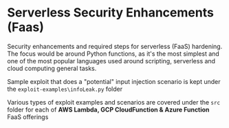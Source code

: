# Serverless Security Enhancements (Faas)
Security enhancements and required steps for serverless (FaaS) hardening. The focus would be around Python functions, as it's the most simplest and one of the most popular languages used around scripting, serverless and cloud computing general tasks.

Sample exploit that does a "potential" input injection scenario is kept under the `exploit-examples\infoLeak.py` folder

Various types of exploit examples and scenarios are covered under the `src` folder for each of **AWS Lambda, GCP CloudFunction & Azure Function** FaaS offerings
